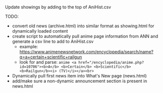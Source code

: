 Update showings by adding to the top of AniHist.csv

TODO:
- convert old news (archive.html) into similar format as showing.html for dynamically loaded content
- create script to automatically pull anime page information from ANN and generate a csv line to add to AniHist.csv
  - example: https://www.animenewsnetwork.com/encyclopedia/search/name?q=a+certain+scientific+railgun
  - look for and parse:  `anime <a href="/encyclopedia/anime.php?id=10706"><b>A</b> <b>Certain</b> <b>Scientific</b> <b>Railgun</b><i> (TV)</i></a><br>`
- Dynamically pull first news item into What's New page (news.html)
- add/make sure a non-dynamic announcement section is present in news.html

